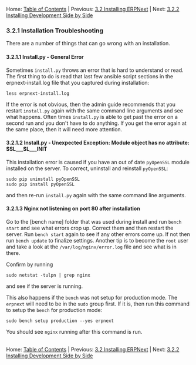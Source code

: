 Home: [Table of Contents](../ "Table of Contents") | Previous: [3.2 Installing ERPNext](install "Installing ERPNext") | Next: [3.2.2 Installing Development Side by Side](install-dev "Installation of a Side by Side Development Environment") 

### 3.2.1 Installation Troubleshooting

There are a number of things that can go wrong with an installation.

#### 3.2.1.1 Install.py - General Error

Sometimes `install.py` throws an error that is hard to understand or read. The first thing to do is read that last few ansible script sections in the erpnext-install.log file that you captured during installation:

    less erpnext-install.log
  
If the error is not obvious, then the admin guide recommends that you restart `install.py` again with the same command line arguments and see what happens. Often times `install.py` is able to get past the error on a second run and you don't have to do anything. If you get the error again at the same place, then it will need more attention.

#### 3.2.1.2 Install.py - Unexpected Exception: Module object has no attribute: SSL___SL___INIT

This installation error is caused if you have an out of date `pyOpenSSL` module installed on the server. To correct, uninstall and reinstall `pyOpenSSL`:

    sudo pip uninstall pyOpenSSL
    sudo pip install pyOpenSSL

and then re-run `install.py` again with the same command line arguments.

#### 3.2.1.3 Nginx not listening on port 80 after installation

Go to the [bench name] folder that was used during install and run `bench start` and see what errors crop up. Correct them and then restart the server. Run `bench start` again to see if any other errors come up. If not then run `bench update` to finalize settings. Another tip is to become the `root` user and take a look at the `/var/log/nginx/error.log` file and see what is in there.

Confirm by running

    sudo netstat -tulpn | grep nginx

and see if the server is running.

This also happens if the `bench` was not setup for production mode.  The `erpnext` will need to be in the `sudo` group first. If it is, then run this command to setup the `bench` for production mode:

    sudo bench setup production --yes erpnext

You should see `nginx` running after this command is run.<br /><br />

Home: [Table of Contents](../ "Table of Contents") | Previous: [3.2 Installing ERPNext](install "Installing ERPNext") | Next: [3.2.2 Installing Development Side by Side](install-dev "Installation of a Side by Side Development Environment") 
